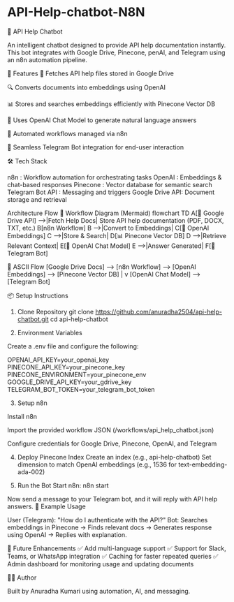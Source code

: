 # API-Help-chatbot-N8N

📖 API Help Chatbot

An intelligent chatbot designed to provide API help documentation instantly. This bot integrates with Google Drive, Pinecone, 
penAI, and Telegram using an n8n automation pipeline.

🚀 Features
📂 Fetches API help files stored in Google Drive

🔍 Converts documents into embeddings using OpenAI

📊 Stores and searches embeddings efficiently with Pinecone Vector DB

🤖 Uses OpenAI Chat Model to generate natural language answers

🔗 Automated workflows managed via n8n

💬 Seamless Telegram Bot integration for end-user interaction

🛠️ Tech Stack

n8n
: Workflow automation for orchestrating tasks
OpenAI
: Embeddings & chat-based responses
Pinecone
: Vector database for semantic search
Telegram Bot API
: Messaging and triggers
Google Drive API: Document storage and retrieval

Architecture Flow
🔹 Workflow Diagram (Mermaid)
flowchart TD
    A[📂 Google Drive API] -->|Fetch Help Docs| Store API help documentation (PDF, DOCX, TXT, etc.)
    B[n8n Workflow]    B -->|Convert to Embeddings| 
    C[🔎 OpenAI Embeddings]    C -->|Store & Search|
    D[📊 Pinecone Vector DB]    D -->|Retrieve Relevant Context| 
    E[🤖 OpenAI Chat Model]    E -->|Answer Generated|
    F[💬 Telegram Bot]

🔹 ASCII Flow
[Google Drive Docs] --> [n8n Workflow] --> [OpenAI Embeddings] --> [Pinecone Vector DB]
                                                                    |
                                                                    v
                                                         [OpenAI Chat Model] --> [Telegram Bot]

📦 Setup Instructions
1. Clone Repository
git clone https://github.com/anuradha2504/api-help-chatbot.git
cd api-help-chatbot

2. Environment Variables

Create a .env file and configure the following:

OPENAI_API_KEY=your_openai_key
PINECONE_API_KEY=your_pinecone_key
PINECONE_ENVIRONMENT=your_pinecone_env
GOOGLE_DRIVE_API_KEY=your_gdrive_key
TELEGRAM_BOT_TOKEN=your_telegram_bot_token

3. Setup n8n

Install n8n

Import the provided workflow JSON (/workflows/api_help_chatbot.json)

Configure credentials for Google Drive, Pinecone, OpenAI, and Telegram

4. Deploy Pinecone Index
Create an index (e.g., api-help-chatbot)
Set dimension to match OpenAI embeddings (e.g., 1536 for text-embedding-ada-002)

5. Run the Bot
Start n8n:
n8n start

Now send a message to your Telegram bot, and it will reply with API help answers.
📌 Example Usage

User (Telegram): "How do I authenticate with the API?"
Bot: Searches embeddings in Pinecone → Finds relevant docs → Generates response using OpenAI → Replies with explanation.

🔮 Future Enhancements
✅ Add multi-language support
✅ Support for Slack, Teams, or WhatsApp integration
✅ Caching for faster repeated queries
✅ Admin dashboard for monitoring usage and updating documents

👨‍💻 Author

Built by Anuradha Kumari using automation, AI, and messaging.
